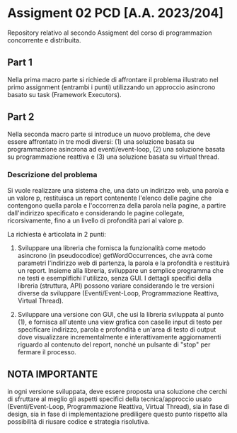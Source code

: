 # Assigment 02 PCD [A.A. 2023/204] 
Repository relativo al secondo Assigment del corso di programmazion concorrente e distribuita.

## Part 1
Nella prima macro parte si richiede di affrontare il problema illustrato nel primo assignment (entrambi i punti) 
utilizzando un approccio asincrono basato su task (Framework Executors). 

## Part 2
Nella seconda macro parte si introduce un nuovo problema, che deve essere affrontato in tre modi diversi: (1) una 
soluzione basata su programmazione asincrona ad eventi/event-loop, (2) una soluzione basata su programmazione reattiva 
e (3) una soluzione basata su virtual thread.

### Descrizione del problema

Si vuole realizzare una sistema che, una dato un indirizzo web, una parola e un valore p, restituisca un report 
contenente l'elenco delle pagine che contengono quella parola e l'occorrenza della parola nella pagine, a partire 
dall'indirizzo specificato e considerando le pagine collegate, ricorsivamente, fino a un livello di profondità pari al 
valore p.

La richiesta è articolata in 2 punti:

1) Sviluppare una libreria che fornisca la funzionalità come metodo asincrono (in pseudocodice) getWordOccurrences, 
che avrà come parametri l'indirizzo web di partenza, la parola e la profondità e restituirà un report.  Insieme alla 
libreria, sviluppare un semplice programma che ne testi e esemplifichi l'utilizzo, senza GUI. I dettagli specifici della
libreria (struttura, API) possono variare considerando le tre versioni diverse da sviluppare (Eventi/Event-Loop, 
Programmazione Reattiva, Virtual Thread).

2) Sviluppare una versione con GUI, che usi la libreria sviluppata al punto (1), e fornisca all'utente una view 
grafica con caselle input di testo per specificare indirizzo, parola e profondità e un'area di testo di output dove
visualizzare incrementalmente e interattivamente aggiornamenti riguardo al contenuto del report, nonché un pulsante di 
"stop" per fermare il processo.

## NOTA IMPORTANTE

in ogni versione sviluppata, deve essere proposta una soluzione che cerchi di sfruttare al meglio gli aspetti 
specifici della tecnica/approccio usato (Eventi/Event-Loop, Programmazione Reattiva, Virtual Thread), sia in fase di 
design, sia in fase di implementazione prediligere questo punto rispetto alla possibilità di riusare codice e 
strategia risolutiva. 

